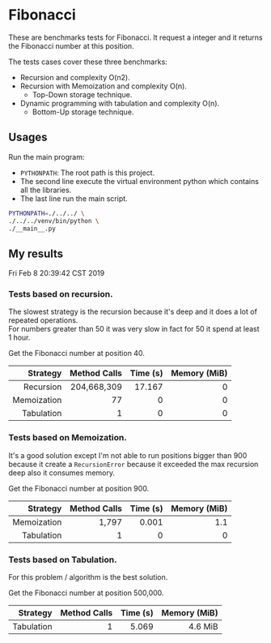 # Fibonacci

These are benchmarks tests for Fibonacci. It request a integer and
it returns the Fibonacci number at this position.

The tests cases cover these three benchmarks:
* Recursion and complexity O(n2).
* Recursion with Memoization and complexity O(n).
  - Top-Down storage technique.
* Dynamic programming with tabulation and complexity O(n).
  - Bottom-Up storage technique.


## Usages

Run the main program:<br>
* `PYTHONPATH`: The root path is this project.
* The second line execute the virtual environment python which contains all the libraries.
* The last line run the main script.
```bash
PYTHONPATH=./../../ \
./../../venv/bin/python \
./__main__.py
```



## My results

Fri Feb  8 20:39:42 CST 2019


### Tests based on recursion.

The slowest strategy is the recursion because it's deep and it does a lot of repeated operations.<br>
For numbers greater than 50 it was very slow in fact for 50 it spend at least 1 hour.


Get the Fibonacci number at position 40.

|   Strategy  | Method Calls | Time (s) | Memory (MiB) |
| ----------: | -----------: | -------: | -----------: |
| Recursion   |  204,668,309 |   17.167 |            0 |
| Memoization |           77 |        0 |            0 |
| Tabulation  |            1 |        0 |            0 |


### Tests based on Memoization.

It's a good solution except I'm not able to run positions bigger than 900 because it create a `RecursionError`
because it exceeded the max recursion deep also it consumes memory.

Get the Fibonacci number at position 900.<br>

|   Strategy  | Method Calls | Time (s) | Memory (MiB) |
| ----------: | -----------: | -------: | -----------: |
| Memoization |        1,797 |    0.001 |          1.1 |
| Tabulation  |            1 |        0 |            0 |


### Tests based on Tabulation.

For this problem / algorithm is the best solution.

Get the Fibonacci number at position 500,000.<br>

|   Strategy  | Method Calls | Time (s) | Memory (MiB) |
| ----------: | -----------: | -------: | -----------: |
| Tabulation  |            1 |    5.069 |      4.6 MiB |
